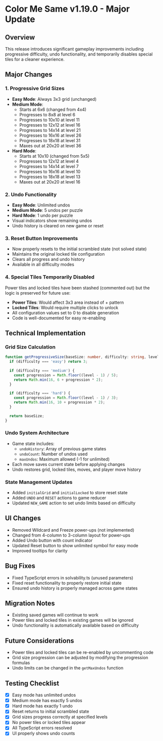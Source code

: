 # Color Me Same v1.19.0 - Major Update

## Overview
This release introduces significant gameplay improvements including progressive difficulty, undo functionality, and temporarily disables special tiles for a cleaner experience.

## Major Changes

### 1. Progressive Grid Sizes
- **Easy Mode**: Always 3x3 grid (unchanged)
- **Medium Mode**: 
  - Starts at 6x6 (changed from 4x4)
  - Progresses to 8x8 at level 6
  - Progresses to 10x10 at level 11
  - Progresses to 12x12 at level 16
  - Progresses to 14x14 at level 21
  - Progresses to 16x16 at level 26
  - Progresses to 18x18 at level 31
  - Maxes out at 20x20 at level 36
- **Hard Mode**:
  - Starts at 10x10 (changed from 5x5)
  - Progresses to 12x12 at level 4
  - Progresses to 14x14 at level 7
  - Progresses to 16x16 at level 10
  - Progresses to 18x18 at level 13
  - Maxes out at 20x20 at level 16

### 2. Undo Functionality
- **Easy Mode**: Unlimited undos
- **Medium Mode**: 5 undos per puzzle
- **Hard Mode**: 1 undo per puzzle
- Visual indicators show remaining undos
- Undo history is cleared on new game or reset

### 3. Reset Button Improvements
- Now properly resets to the initial scrambled state (not solved state)
- Maintains the original locked tile configuration
- Clears all progress and undo history
- Available in all difficulty modes

### 4. Special Tiles Temporarily Disabled
Power tiles and locked tiles have been stashed (commented out) but the logic is preserved for future use:
- **Power Tiles**: Would affect 3x3 area instead of + pattern
- **Locked Tiles**: Would require multiple clicks to unlock
- All configuration values set to 0 to disable generation
- Code is well-documented for easy re-enabling

## Technical Implementation

### Grid Size Calculation
```typescript
function getProgressiveSize(baseSize: number, difficulty: string, level: number): number {
  if (difficulty === 'easy') return 3;
  
  if (difficulty === 'medium') {
    const progression = Math.floor((level - 1) / 5);
    return Math.min(16, 6 + progression * 2);
  }
  
  if (difficulty === 'hard') {
    const progression = Math.floor((level - 1) / 3);
    return Math.min(16, 10 + progression * 2);
  }
  
  return baseSize;
}
```

### Undo System Architecture
- Game state includes:
  - `undoHistory`: Array of previous game states
  - `undoCount`: Number of undos used
  - `maxUndos`: Maximum allowed (-1 for unlimited)
- Each move saves current state before applying changes
- Undo restores grid, locked tiles, moves, and player move history

### State Management Updates
- Added `initialGrid` and `initialLocked` to store reset state
- Added `UNDO` and `RESET` actions to game reducer
- Updated `NEW_GAME` action to set undo limits based on difficulty

## UI Changes
- Removed Wildcard and Freeze power-ups (not implemented)
- Changed from 4-column to 3-column layout for power-ups
- Added Undo button with count indicator
- Updated Reset button to show unlimited symbol for easy mode
- Improved tooltips for clarity

## Bug Fixes
- Fixed TypeScript errors in solvability.ts (unused parameters)
- Fixed reset functionality to properly restore initial state
- Ensured undo history is properly managed across game states

## Migration Notes
- Existing saved games will continue to work
- Power tiles and locked tiles in existing games will be ignored
- Undo functionality is automatically available based on difficulty

## Future Considerations
- Power tiles and locked tiles can be re-enabled by uncommenting code
- Grid size progression can be adjusted by modifying the progression formulas
- Undo limits can be changed in the `getMaxUndos` function

## Testing Checklist
- [x] Easy mode has unlimited undos
- [x] Medium mode has exactly 5 undos
- [x] Hard mode has exactly 1 undo
- [x] Reset returns to initial scrambled state
- [x] Grid sizes progress correctly at specified levels
- [x] No power tiles or locked tiles appear
- [x] All TypeScript errors resolved
- [x] UI properly shows undo counts